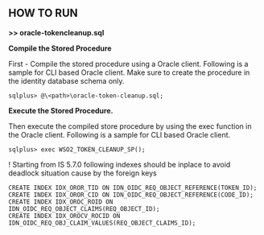 ## **HOW TO RUN**

**>> oracle-tokencleanup.sql**


**Compile the Stored Procedure**

First - Compile the stored procedure using a Oracle client. Following is a sample for CLI based Oracle client.
Make sure to create the procedure in the identity database schema only.

```
sqlplus> @\<path>\oracle-token-cleanup.sql;
```

**Execute the Stored Procedure.**

Then execute the compiled store procedure by using the exec function in the Oracle client. Following is a sample for CLI based Oracle client.

```
sqlplus> exec WSO2_TOKEN_CLEANUP_SP();
```

! Starting from IS 5.7.0 following indexes should be inplace to avoid deadlock situation cause by the foreign keys
```
CREATE INDEX IDX_OROR_TID ON IDN_OIDC_REQ_OBJECT_REFERENCE(TOKEN_ID);
CREATE INDEX IDX_OROR_CID ON IDN_OIDC_REQ_OBJECT_REFERENCE(CODE_ID);
CREATE INDEX IDX_OROC_ROID ON IDN_OIDC_REQ_OBJECT_CLAIMS(REQ_OBJECT_ID);
CREATE INDEX IDX_OROCV_ROCID ON IDN_OIDC_REQ_OBJ_CLAIM_VALUES(REQ_OBJECT_CLAIMS_ID);
```
